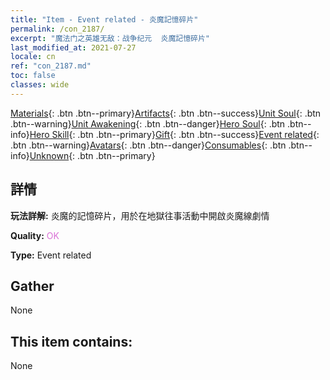 ```yaml
---
title: "Item - Event related - 炎魔記憶碎片"
permalink: /con_2187/
excerpt: "魔法门之英雄无敌：战争纪元  炎魔記憶碎片"
last_modified_at: 2021-07-27
locale: cn
ref: "con_2187.md"
toc: false
classes: wide
---
```

 [Materials](/ItemsCN/){: .btn .btn--primary}[Artifacts](/ItemsCN/Artifacts/){: .btn .btn--success}[Unit Soul](/ItemsCN/UnitSoul/){: .btn .btn--warning}[Unit Awakening](/ItemsCN/UnitAwakening/){: .btn .btn--danger}[Hero Soul](/ItemsCN/HeroSoul/){: .btn .btn--info}[Hero Skill](/ItemsCN/HeroSkill/){: .btn .btn--primary}[Gift](/ItemsCN/Gift/){: .btn .btn--success}[Event related](/ItemsCN/Events/){: .btn .btn--warning}[Avatars](/ItemsCN/Avatars/){: .btn .btn--danger}[Consumables](/ItemsCN/Consumables/){: .btn .btn--info}[Unknown](/ItemsCN/Unknown/){: .btn .btn--primary}

## 詳情
 **玩法詳解:** 炎魔的記憶碎片，用於在地獄往事活動中開啟炎魔線劇情

 **Quality:** <span style="color: #DA70D6">OK</span>

 **Type:** Event related

## Gather

  None

## This item contains:

  None

